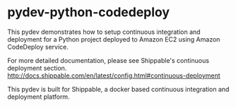 pydev-python-codedeploy
========================

This pydev demonstrates how to setup continuous integration and deployment for a Python project deployed to Amazon EC2 using Amazon CodeDeploy service.

For more detailed documentation, please see Shippable's continuous deployment section. http://docs.shippable.com/en/latest/config.html#continuous-deployment

This pydev is built for Shippable, a docker based continuous integration and deployment platform.
